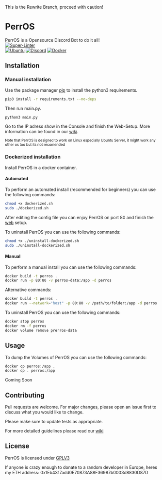This is the Rewrite Branch, proceed with caution!
# PerrOS
PerrOS is a Opensource Discord Bot to do it all!  
[![Super-Linter](https://github.com/cloud-corp/perros/actions/workflows/super-linter.yml/badge.svg)](https://github.com/cloud-corp/perros/actions/workflows/super-linter.yml)  
[![Ubuntu](https://img.shields.io/badge/Ubuntu-E95420?style=for-the-badge&logo=ubuntu&logoColor=white)](https://ubuntu.com/download/server/)
[![Discord](https://img.shields.io/badge/%3CPerros%3E-%237289DA.svg?style=for-the-badge&logo=discord&logoColor=white)](https://discord.gg/DJ2A4wxncK)
[![Docker](https://img.shields.io/badge/docker-%230db7ed.svg?style=for-the-badge&logo=docker&logoColor=white)](https://docker.com)

## Installation

### Manual installation
Use the package manager [pip](https://pip.pypa.io/en/stable/) to install the python3 requirements.

```bash
pip3 install -r requirements.txt --no-deps
```
Then run main.py.
```bash
python3 main.py
```
Go to the IP adress show in the Console and finish the Web-Setup.
More information can be found in our [wiki](https://github.com/cloud-corp/perros/wiki).

<sub>Note that PerrOS is designed to work on Linux especially Ubuntu Server, it might work any other os too but its not recomended</sup>

### Dockerized installation
Install PerrOS in a docker container.
#### Automated
To perform an automated install (recommended for beginners) you can use the following commands:
```bash
chmod +x dockerized.sh
sudo ./dockerized.sh
````
After editing the config file you can enjoy PerrOS on port 80 and finish the [web](127.0.0.1) setup.

To uninstall PerrOS you can use the following commands:
```bash
chmod +x ./uninstall-dockerized.sh
sudo ./uninstall-dockerized.sh
````
#### Manual
To perform a manual install you can use the following commands:
```bash
docker build -t perros .
docker run -p 80:80 -v perros-data:/app -d perros
```
Alternative commands:
```bash
docker build -t perros .
docker run --network="host" -p 80:80 -v /path/to/folder:/app -d perros
```

To uninstall PerrOS you can use the following commands:
```bash
docker stop perros
docker rm -f perros
docker volume remove prerros-data
````

## Usage
To dump the Volumes of PerrOS you can use the following commands:
```bash
docker cp perros:/app .
docker cp . perros:/app
```

Coming Soon

## Contributing
Pull requests are welcome. For major changes, please open an issue first to discuss what you would like to change.

Please make sure to update tests as appropriate.

For more detailed guidelines please read our [wiki](https://github.com/helsby-studios/perros/wiki/Contributing)

## License
PerrOS is licensed under
[GPLV3](https://choosealicense.com/licenses/gpl-3.0/)


If anyone is crazy enough to donate to a random developer in Europe, heres my ETH address:
0x1Eb4317add0E70873A88F36987b0003d8830D87D
